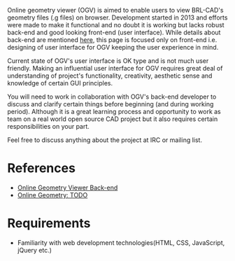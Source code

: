 Online geometry viewer (OGV) is aimed to enable users to view BRL-CAD's
geometry files (.g files) on browser. Development started in 2013 and
efforts were made to make it functional and no doubt it is working but
lacks robust back-end and good looking front-end (user interface). While
details about back-end are mentioned
[here](Online_Geometry_Viewer_Back-end "wikilink"), this page is focused
only on front-end i.e. designing of user interface for OGV keeping the
user experience in mind.

Current state of OGV's user interface is OK type and is not much user
friendly. Making an influential user interface for OGV requires great
deal of understanding of project's functionality, creativity, aesthetic
sense and knowledge of certain GUI principles.

You will need to work in collaboration with OGV's back-end developer to
discuss and clarify certain things before beginning (and during working
period). Although it is a great learning process and opportunity to work
as team on a real world open source CAD project but it also requires
certain responsibilities on your part.

Feel free to discuss anything about the project at IRC or mailing list.

# References

-   [Online Geometry Viewer
    Back-end](Online_Geometry_Viewer_Back-end "wikilink")
-   [Online Geometry: TODO](Online_Geometry/TODO "wikilink")

# Requirements

-   Familiarity with web development technologies(HTML, CSS, JavaScript,
    jQuery etc.)
